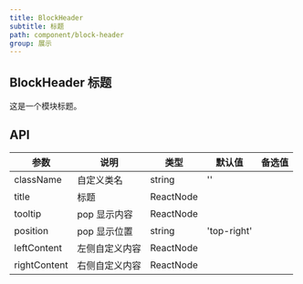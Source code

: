 ```yaml
---
title: BlockHeader
subtitle: 标题
path: component/block-header
group: 展示
---
```


## BlockHeader 标题

这是一个模块标题。

## API

| 参数         | 说明           | 类型      | 默认值      | 备选值 |
| ------------ | -------------- | --------- | ----------- | ------ |
| className    | 自定义类名     | string    | ''          |        |
| title        | 标题           | ReactNode |             |        |
| tooltip      | pop 显示内容   | ReactNode |             |        |
| position     | pop 显示位置   | string    | 'top-right' |        |
| leftContent  | 左侧自定义内容 | ReactNode |             |        |
| rightContent | 右侧自定义内容 | ReactNode |             |        |
